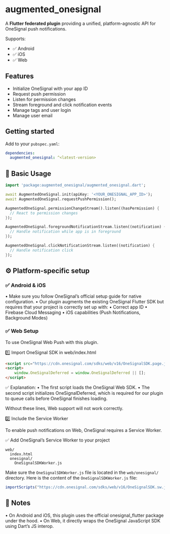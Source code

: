 # augmented_onesignal

A **Flutter federated plugin** providing a unified, platform-agnostic API for OneSignal push notifications.

Supports:

- ✅ Android
- ✅ iOS
- ✅ Web

## Features

- Initialize OneSignal with your app ID
- Request push permission
- Listen for permission changes
- Stream foreground and click notification events
- Manage tags and user login
- Manage user email

## Getting started

Add to your `pubspec.yaml`:

```yaml
dependencies:
  augmented_onesignal: ^<latest-version>
```

## 🧭 Basic Usage
```dart
import 'package:augmented_onesignal/augmented_onesignal.dart';

await AugmentedOneSignal.init(apiKey: '<YOUR_ONESIGNAL_APP_ID>');
await AugmentedOneSignal.requestPushPermission();

AugmentedOneSignal.permissionChangeStream().listen((hasPermission) {
  // React to permission changes
});

AugmentedOneSignal.foregroundNotificationStream.listen((notification) {
  // Handle notification while app is in foreground
});

AugmentedOneSignal.clickNotificationStream.listen((notification) {
  // Handle notification click
});
```

## ⚙️ Platform-specific setup

### ✅ Android & iOS

•	Make sure you follow OneSignal’s official setup guide for native configuration.
•	Our plugin augments the existing OneSignal Flutter SDK but requires that your project is correctly set up with:
•	Correct app ID
•	Firebase Cloud Messaging
•	iOS capabilities (Push Notifications, Background Modes)

### ✅ Web Setup

To use OneSignal Web Push with this plugin.

1️⃣ Import OneSignal SDK in web/index.html

```html
<script src="https://cdn.onesignal.com/sdks/web/v16/OneSignalSDK.page.js" async></script>
<script>
    window.OneSignalDeferred = window.OneSignalDeferred || [];
</script>
```

✅ Explanation:
•	The first script loads the OneSignal Web SDK.
•	The second script initializes OneSignalDeferred, which is required for our plugin to queue calls before OneSignal finishes loading.

Without these lines, Web support will not work correctly.

2️⃣ Include the Service Worker

To enable push notifications on Web, OneSignal requires a Service Worker.

✅ Add OneSignal’s Service Worker to your project

```agsl
web/
  index.html
  onesignal/
    OneSignalSDKWorker.js
```

Make sure the `OneSignalSDKWorker.js` file is located in the `web/onesignal/` directory.
Here is the content of the `OneSignalSDKWorker.js` file:

```javascript
importScripts("https://cdn.onesignal.com/sdks/web/v16/OneSignalSDK.sw.js");
```

## 📌 Notes
•	On Android and iOS, this plugin uses the official onesignal_flutter package under the hood.
•	On Web, it directly wraps the OneSignal JavaScript SDK using Dart’s JS interop.
